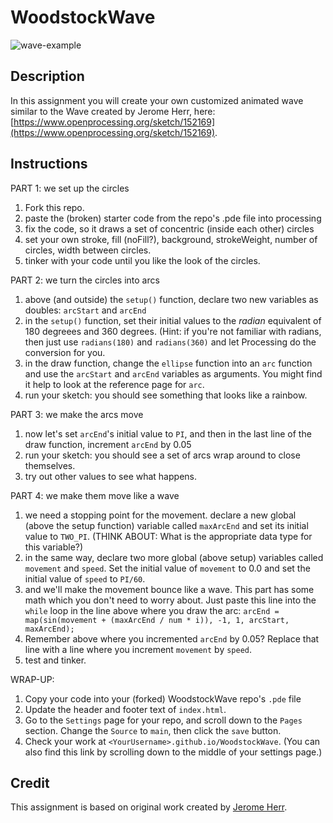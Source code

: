 # WoodstockWave

![wave-example](wave-example.png)

## Description
In this assignment you will create your own customized animated wave similar to the Wave created by Jerome Herr, here: [https://www.openprocessing.org/sketch/152169](https://www.openprocessing.org/sketch/152169).

## Instructions
PART 1: we set up the circles

1. Fork this repo.
1. paste the (broken) starter code from the repo's .pde file into processing
1. fix the code, so it draws a set of concentric (inside each other) circles
1. set your own stroke, fill (noFill?), background, strokeWeight, number of circles, width between circles.
1. tinker with your code until you like the look of the circles.

PART 2: we turn the circles into arcs

1. above (and outside) the `setup()` function, declare two new variables as doubles: `arcStart` and `arcEnd`
1. in the `setup()` function, set their initial values to the _radian_ equivalent of 180 degreees and 360 degrees. (Hint: if you're not familiar with radians, then just use `radians(180)` and `radians(360)` and let Processing do the conversion for you.
1. in the draw function, change the `ellipse` function into an `arc` function and use the `arcStart` and `arcEnd` variables as arguments. You might find it help to look at the reference page for `arc`.
1. run your sketch: you should see something that looks like a rainbow.

PART 3: we make the arcs move

1. now let's set `arcEnd`'s initial value to `PI`, and then in the last line of the draw function, increment `arcEnd` by 0.05
1. run your sketch: you should see a set of arcs wrap around to close themselves.
1. try out other values to see what happens.

PART 4: we make them move like a wave

1. we need a stopping point for the movement. declare a new global (above the setup function) variable called `maxArcEnd` and set its initial value to `TWO_PI`. (THINK ABOUT: What is the appropriate data type for this variable?)
1. in the same way, declare two more global (above setup) variables called `movement` and `speed`. Set the initial value of `movement` to 0.0 and set the initial value of `speed` to `PI/60`.
1. and we'll make the movement bounce like a wave. This part has some math which you don't need to worry about. Just paste this line into the `while` loop in the line above where you draw the arc: `arcEnd = map(sin(movement + (maxArcEnd / num * i)), -1, 1, arcStart, maxArcEnd);`
1. Remember above where you incremented `arcEnd` by 0.05? Replace that line with a line where you increment `movement` by `speed`.
1. test and tinker.

WRAP-UP:

1. Copy your code into your (forked) WoodstockWave repo's `.pde` file
1. Update the header and footer text of `index.html`.
1. Go to the `Settings` page for your repo, and scroll down to the `Pages` section. Change the `Source` to `main`, then click the `save` button.
1. Check your work at `<YourUsername>.github.io/WoodstockWave`. (You can also find this link by scrolling down to the middle of your settings page.)

## Credit
This assignment is based on original work created by [Jerome Herr](https://www.openprocessing.org/user/28663).
